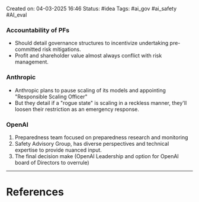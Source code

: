 Created on: 04-03-2025 16:46
Status: #idea
Tags: #ai_gov #ai_safety #AI_eval 
### Accountability of PFs
- Should detail governance structures to incentivize undertaking pre-committed risk mitigations.
- Profit and shareholder value almost always conflict with risk management.


### Anthropic
- Anthropic plans to pause scaling of its models and appointing "Responsible Scaling Officer"
- But they detail if a "rogue state" is scaling in a reckless manner, they'll loosen their restriction as an emergency response.
### OpenAI
1. Preparedness team focused on preparedness research and monitoring
2. Safety Advisory Group, has diverse perspectives and technical expertise to provide nuanced input.
3. The final decision make (OpenAI Leadership and option for OpenAI board of Directors to overrule)




-----------------
# References